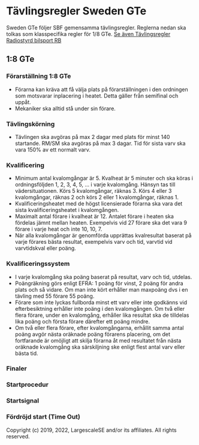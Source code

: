 # Tävlingsregler Sweden GTe

Sweden GTe följer SBF gemensamma tävlingsregler. Reglerna nedan ska
tolkas som klasspecifika regler för 1/8 GTe. [Se även Tävlingsregler
Radiostyrd bilsport RB][]

## 1:8 GTe

### Förarställning 1:8 GTe
- Förarna kan kräva att få välja plats på förarställningen i den ordningen som motsvarar
inplacering i heatet. Detta gäller från semifinal och uppåt.
- Mekaniker ska alltid stå under sin förare.

### Tävlingskörning
- Tävlingen ska avgöras på max 2 dagar med plats för minst 140 startande. RM/SM ska avgöras
på max 3 dagar. Tid för sista varv ska vara 150% av ett normalt varv.
### Kvalificering
- Minimum antal kvalomgångar är 5. Kvalheat är 5 minuter och ska köras i ordningsföljden 1, 2,
3, 4, 5, … i varje kvalomgång. Hänsyn tas till vädersituationen. Körs 5 kvalomgångar, räknas 3.
Körs 4 eller 3 kvalomgångar, räknas 2 och körs 2 eller 1 kvalomgångar, räknas 1.
- Kvalificeringsheatet med de högst licensierade förarna ska vara det sista kvalificeringsheatet i
kvalomgången.
- Maximalt antal förare i kvalheat är 12. Antalet förare i heaten ska fördelas jämnt mellan
heaten. Exempelvis vid 27 förare ska det vara 9 förare i varje heat och inte 10, 10, 7.
- När alla kvalomgångar är genomförda upprättas kvalresultat baserat på varje förares bästa
resultat, exempelvis varv och tid, varvtid vid varvtidskval eller poäng.
### Kvalificeringssystem
- I varje kvalomgång ska poäng baserat på resultat, varv och tid, utdelas.
- Poängräkning görs enligt EFRA: 1 poäng för vinst, 2 poäng för andra plats och så vidare. Om man inte kört erhåller man maxpoäng dvs i en tävling med 55 förare 55 poäng.
- Förare som inte lyckas fullborda minst ett varv eller inte godkänns vid efterbesiktning erhåller inte poäng i den kvalomgången. Om två eller flera förare, under en kvalomgång, erhåller lika resultat ska de tilldelas lika poäng och första förare därefter ett poäng mindre.
- Om två eller flera förare, efter kvalomgångarna, erhållit samma antal poäng avgör nästa oräknade poäng förarens placering, om det fortfarande är omöjligt att skilja förarna åt med resultatet från nästa oräknade kvalomgång ska särskiljning ske enligt flest antal varv eller bästa tid.
### Finaler

### Startprocedur

### Startsignal

### Fördröjd start (Time Out)

  [Se även Tävlingsregler Radiostyrd bilsport RB]: https://www.sbf.se/Regler/Radiostyrdbilsport/

Copyright (c) 2019, 2022, LargescaleSE and/or its affiliates. All rights reserved.
